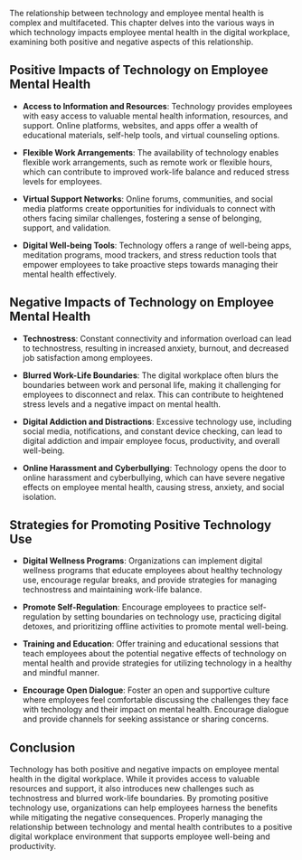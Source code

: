 
The relationship between technology and employee mental health is complex and multifaceted. This chapter delves into the various ways in which technology impacts employee mental health in the digital workplace, examining both positive and negative aspects of this relationship.

Positive Impacts of Technology on Employee Mental Health
--------------------------------------------------------

* **Access to Information and Resources**: Technology provides employees with easy access to valuable mental health information, resources, and support. Online platforms, websites, and apps offer a wealth of educational materials, self-help tools, and virtual counseling options.

* **Flexible Work Arrangements**: The availability of technology enables flexible work arrangements, such as remote work or flexible hours, which can contribute to improved work-life balance and reduced stress levels for employees.

* **Virtual Support Networks**: Online forums, communities, and social media platforms create opportunities for individuals to connect with others facing similar challenges, fostering a sense of belonging, support, and validation.

* **Digital Well-being Tools**: Technology offers a range of well-being apps, meditation programs, mood trackers, and stress reduction tools that empower employees to take proactive steps towards managing their mental health effectively.

Negative Impacts of Technology on Employee Mental Health
--------------------------------------------------------

* **Technostress**: Constant connectivity and information overload can lead to technostress, resulting in increased anxiety, burnout, and decreased job satisfaction among employees.

* **Blurred Work-Life Boundaries**: The digital workplace often blurs the boundaries between work and personal life, making it challenging for employees to disconnect and relax. This can contribute to heightened stress levels and a negative impact on mental health.

* **Digital Addiction and Distractions**: Excessive technology use, including social media, notifications, and constant device checking, can lead to digital addiction and impair employee focus, productivity, and overall well-being.

* **Online Harassment and Cyberbullying**: Technology opens the door to online harassment and cyberbullying, which can have severe negative effects on employee mental health, causing stress, anxiety, and social isolation.

Strategies for Promoting Positive Technology Use
------------------------------------------------

* **Digital Wellness Programs**: Organizations can implement digital wellness programs that educate employees about healthy technology use, encourage regular breaks, and provide strategies for managing technostress and maintaining work-life balance.

* **Promote Self-Regulation**: Encourage employees to practice self-regulation by setting boundaries on technology use, practicing digital detoxes, and prioritizing offline activities to promote mental well-being.

* **Training and Education**: Offer training and educational sessions that teach employees about the potential negative effects of technology on mental health and provide strategies for utilizing technology in a healthy and mindful manner.

* **Encourage Open Dialogue**: Foster an open and supportive culture where employees feel comfortable discussing the challenges they face with technology and their impact on mental health. Encourage dialogue and provide channels for seeking assistance or sharing concerns.

Conclusion
----------

Technology has both positive and negative impacts on employee mental health in the digital workplace. While it provides access to valuable resources and support, it also introduces new challenges such as technostress and blurred work-life boundaries. By promoting positive technology use, organizations can help employees harness the benefits while mitigating the negative consequences. Properly managing the relationship between technology and mental health contributes to a positive digital workplace environment that supports employee well-being and productivity.
